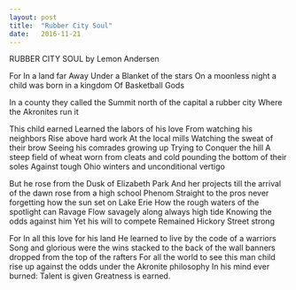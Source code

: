 ```yaml
---
layout: post
title:  "Rubber City Soul"
date:   2016-11-21
---
```


RUBBER CITY SOUL by Lemon Andersen

For In a land far Away Under a Blanket of the stars On a moonless night a child was born in a kingdom Of Basketball Gods

In a county they called the Summit north of the capital a rubber city Where the Akronites run it

This child earned Learned the labors of his love From watching his neighbors Rise above hard work At the local mills Watching the sweat of their brow Seeing his comrades growing up Trying to Conquer the hill A steep field of wheat worn from cleats and cold pounding the bottom of their soles Against tough Ohio winters and unconditional vertigo

But he rose from the Dusk of Elizabeth Park And her projects till the arrival of the dawn rose from a high school Phenom Straight to the pros never forgetting how the sun set on Lake Erie How the rough waters of the spotlight can Ravage Flow savagely along always high tide Knowing the odds against him Yet his will to compete Remained Hickory Street strong

For In all this love for his land He learned to live by the code of a warriors Song and glorious were the wins stacked to the back of the wall banners dropped from the top of the rafters For all the world to see this man child rise up against the odds under the Akronite philosophy In his mind ever burned: Talent is given Greatness is earned.
